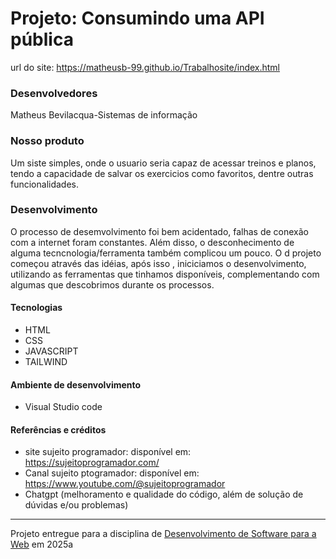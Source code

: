 # Projeto: Consumindo uma API pública

url do site: https://matheusb-99.github.io/Trabalhosite/index.html

### Desenvolvedores
Matheus Bevilacqua-Sistemas de informação

### Nosso produto

Um siste simples, onde o usuario seria capaz de acessar treinos e planos, tendo a capacidade de salvar os exercicios como favoritos, dentre outras funcionalidades.


### Desenvolvimento

O processo de desemvolvimento foi bem acidentado, falhas de conexão com a internet foram constantes. Além disso, o desconhecimento de alguma tecncnologia/ferramenta também complicou um pouco. O  d projeto começou através das idéias, após isso , iniciciamos o desenvolvimento, utilizando as ferramentas que tinhamos disponíveis, complementando com algumas que descobrimos durante os processos.

#### Tecnologias

- HTML
- CSS
- JAVASCRIPT
- TAILWIND


#### Ambiente de desenvolvimento

- Visual Studio code

#### Referências e créditos


- site sujeito programador: disponível em: https://sujeitoprogramador.com/
- Canal sujeito ptogramador: disponível em: https://www.youtube.com/@sujeitoprogramador
- Chatgpt (melhoramento e qualidade do código, além de solução de dúvidas e/ou problemas)



---
Projeto entregue para a disciplina de [Desenvolvimento de Software para a Web](http://github.com/andreainfufsm/elc1090-2025a) em 2025a